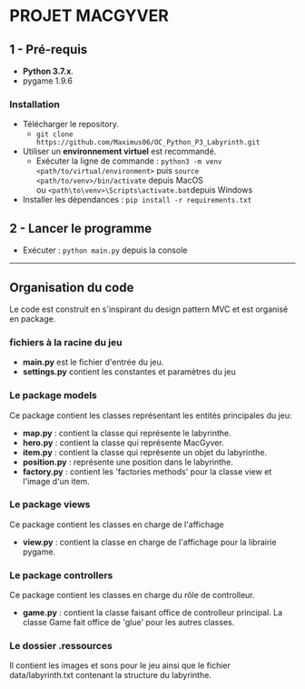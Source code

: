 # PROJET MACGYVER

## 1 - Pré-requis
*  **Python 3.7.x**.
* pygame 1.9.6

### Installation 
* Télécharger le repository.
  - `git clone https://github.com/Maximus06/OC_Python_P3_Labyrinth.git`
* Utiliser un **environnement virtuel** est recommandé.
    * Exécuter la ligne de commande : `python3 -m venv <path/to/virtual/environment>`
    puis `source <path/to/venv>/bin/activate` depuis MacOS  
    ou `<path\to\venv>\Scripts\activate.bat`depuis Windows
* Installer les dépendances : `pip install -r requirements.txt`

## 2 - Lancer le programme 
* Exécuter : `python main.py`  depuis la console

--------

## Organisation du code
Le code est  construit en s'inspirant du design pattern MVC et est organisé en package.

### fichiers à la racine du jeu
* **main.py** est le fichier d'entrée du jeu.
* **settings.py** contient les constantes et paramètres du jeu 

### Le package models
Ce package contient les classes représentant les entités principales du jeu:
* **map.py** : contient la classe qui représente le labyrinthe.
* **hero.py** : contient la classe qui représente MacGyver.
* **item.py** : contient la classe qui représente un objet du labyrinthe.
* **position.py** : représente une position dans le labyrinthe.
* **factory.py** : contient les 'factories methods' pour la classe view et l'image d'un item.

### Le package views
Ce package contient les classes en charge de l'affichage
* **view.py** : contient la classe en charge de l'affichage pour la librairie pygame.

### Le package controllers
Ce package contient les classes en charge du rôle de controlleur.
* **game.py** : contient la classe faisant office de controlleur principal. La classe Game fait office de 'glue' pour les autres classes.

### Le dossier .ressources
Il contient les images et sons pour le jeu ainsi que le fichier data/labyrinth.txt contenant la structure du labyrinthe.




